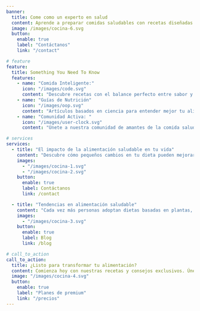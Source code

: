 ```yaml
---
banner:
  title: Come como un experto en salud
  content: Aprende a preparar comidas saludables con recetas diseñadas por nutricionistas.
  image: /images/cocina-6.svg
  button:
    enable: true
    label: "Contáctanos"
    link: "/contact"

# feature
feature:
  title: Something You Need To Know
  features:
    - name: "Comida Inteligente:"
      icon: "/images/code.svg"
      content: "Descubre recetas con el balance perfecto entre sabor y nutrición."
    - name: "Guías de Nutrición"
      icon: "/images/oop.svg"
      content: "Artículos basados en ciencia para entender mejor tu alimentación"
    - name: "Comunidad Activa: "
      icon: "/images/user-clock.svg"
      content: "Únete a nuestra comunidad de amantes de la comida saludable"

# services
services:
  - title: "El impacto de la alimentación saludable en tu vida"
    content: "Descubre cómo pequeños cambios en tu dieta pueden mejorar tu energía, rendimiento y bienestar general. Nuestros estudios muestran que adoptar una alimentación equilibrada puede reducir el riesgo de enfermedades en un 30%"
    images:
      - "/images/cocina-1.svg"
      - "/images/cocina-2.svg"
    button:
      enable: true
      label: Contáctanos
      link: /contact

  - title: "Tendencias en alimentación saludable"
    content: "Cada vez más personas adoptan dietas basadas en plantas, alimentación funcional y métodos de cocina saludable como el air-frying. En Virtual Chef te mantenemos actualizado sobre las últimas innovaciones en comida saludable."
    images:
      - "/images/cocina-3.svg"
    button:
      enable: true
      label: Blog
      link: /blog

# call_to_action
call_to_action:
  title: ¿Listo para transformar tu alimentación?
  content: Comienza hoy con nuestras recetas y consejos exclusivos. Únete a nuestra comunidad y accede a contenido premium.
  image: "/images/cocina-4.svg"
  button:
    enable: true
    label: "Planes de premium"
    link: "/precios"
---
```

